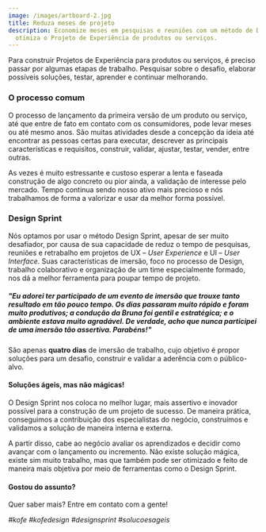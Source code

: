 ```yaml
---
image: /images/artboard-2.jpg
title: Reduza meses de projeto
description: Economize meses em pesquisas e reuniões com um método de Design que
  otimiza o Projeto de Experiência de produtos ou serviços.
---
```

Para construir Projetos de Experiência para produtos ou serviços, é preciso passar por algumas etapas de trabalho. Pesquisar sobre o desafio, elaborar possíveis soluções, testar, aprender e continuar melhorando. 

### O processo comum

O processo de lançamento da primeira versão de um produto ou serviço, até que entre de fato em contato com os consumidores, pode levar meses ou até mesmo anos. São muitas atividades desde a concepção da ideia até encontrar as pessoas certas para executar, descrever as principais características e requisitos, construir, validar, ajustar, testar, vender, entre outras. 

As vezes é muito estressante e custoso esperar a lenta e faseada construção de algo concreto ou pior ainda, a validação de interesse pelo mercado. Tempo continua sendo nosso ativo mais precioso e nós trabalhamos de forma a valorizar e usar da melhor forma possível.

### Design Sprint

Nós optamos por usar o método Design Sprint, apesar de ser muito desafiador, por causa de sua capacidade de reduz o tempo de pesquisas, reuniões e retrabalho em projetos de UX – *User Experience* e UI – *User Interface*. Suas características de imersão, foco no processo de Design, trabalho colaborativo e organização de um time especialmente formado, nos dá a melhor ferramenta para poupar tempo de projeto.

##### *"Eu adorei ter participado de um evento de imersão que trouxe tanto resultado em tão pouco tempo. Os dias passaram muito rápido e foram muito produtivos; a condução da Bruna foi gentil e estratégica; e o ambiente estava muito agradável. De verdade, acho que nunca participei de uma imersão tão assertiva. Parabéns!"*

São apenas **quatro dias** de imersão de trabalho, cujo objetivo é propor soluções para um desafio, construir e validar a aderência com o público-alvo. 

#### Soluções ágeis, mas não mágicas!

O Design Sprint nos coloca no melhor lugar, mais assertivo e inovador possível para a construção de um projeto de sucesso. De maneira prática, conseguimos a contribuição dos especialistas do negócio, construímos e validamos a solução de maneira interna e externa.

A partir disso, cabe ao negócio avaliar os aprendizados e decidir como avançar com o lançamento ou incremento. Não existe solução mágica, existe sim muito trabalho, mas que também pode ser otimizado e feito de maneira mais objetiva por meio de ferramentas como o Design Sprint.

#### **Gostou do assunto?**

Quer saber mais? Entre em contato com a gente!

*\#kofe #kofedesign #designsprint #solucoesageis*